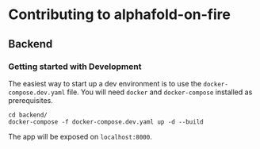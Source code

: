 # Contributing to alphafold-on-fire
## Backend
### Getting started with Development
The easiest way to start up a dev environment is to use the `docker-compose.dev.yaml` file.
You will need `docker` and `docker-compose` installed as prerequisites.
```console
cd backend/
docker-compose -f docker-compose.dev.yaml up -d --build
```
The app will be exposed on `localhost:8000`.
